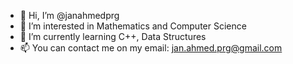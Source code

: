 - 👋 Hi, I’m @janahmedprg
- 👀 I’m interested in Mathematics and Computer Science
- 🌱 I’m currently learning C++, Data Structures
- 📫 You can contact me on my email: jan.ahmed.prg@gmail.com

<!---
janahmedprg/janahmedprg is a ✨ special ✨ repository because its `README.md` (this file) appears on your GitHub profile.
You can click the Preview link to take a look at your changes.
--->
